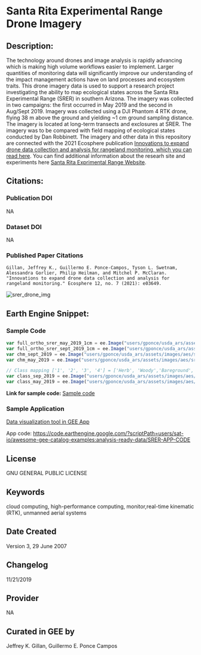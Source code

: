 
# Santa Rita Experimental Range Drone Imagery

## Description:

The technology around drones and image analysis is rapidly advancing which is making high volume workflows easier to implement. Larger quantities of monitoring data will significantly improve our understanding of the impact management actions have on land processes and ecosystem traits. This drone imagery data is used to support a research project investigating the ability to map ecological states across the Santa Rita Experimental Range (SRER) in southern Arizona. The imagery was collected in two campaigns: the first occurred in May 2019 and the second in Aug/Sept 2019. Imagery was collected using a DJI Phantom 4 RTK drone, flying 38 m above the ground and yielding ~1 cm ground sampling distance. The imagery is located at long-term transects and exclosures at SRER. The imagery was to be compared with field mapping of ecological states conducted by Dan Robbinett. The imagery and other data in this repository are connected with the 2021 Ecosphere publication [Innovations to expand drone data collection and analysis for rangeland monitoring, which you can read here](https://esajournals.onlinelibrary.wiley.com/doi/10.1002/ecs2.3649). You can find additional information about the researh site and experiments here [Santa Rita Exprimental Range Website](https://cals.arizona.edu/srer/).

## Citations:

### Publication DOI

NA

### Dataset DOI

NA

### Published Paper Citations

```
Gillan, Jeffrey K., Guillermo E. Ponce‐Campos, Tyson L. Swetnam, Alessandra Gorlier, Philip Heilman, and Mitchel P. McClaran.
"Innovations to expand drone data collection and analysis for rangeland monitoring." Ecosphere 12, no. 7 (2021): e03649.
```

![srer_drone_img](https://github.com/samapriya/awesome-gee-community-datasets/assets/6677629/d4228e9f-3144-4bdd-a74e-77111b011933)

## Earth Engine Snippet:

### Sample Code

```js
var full_ortho_srer_may_2019_1cm = ee.Image("users/gponce/usda_ars/assets/images/aes/srer/suas/2019/full_ortho_srer_may_2019_1cm");
var full_ortho_srer_sept_2019_1cm = ee.Image("users/gponce/usda_ars/assets/images/aes/srer/suas/2019/full_ortho_srer_sept_2019_1cm");
var chm_sept_2019 = ee.Image("users/gponce/usda_ars/assets/images/aes/srer/suas/2019/chm_sept_2019");
var chm_may_2019 = ee.Image("users/gponce/usda_ars/assets/images/aes/srer/suas/2019/chm_may_2019");

// Class mapping ['1', '2', '3', '4'] = ['Herb', 'Woody','Bareground','Shadow']
var class_sep_2019 = ee.Image("users/gponce/usda_ars/assets/images/aes/srer/suas/2019/full_ortho_classified_sep_2019_5cm");
var class_may_2019 = ee.Image("users/gponce/usda_ars/assets/images/aes/srer/suas/2019/full_ortho_classified_may_2019_5cm");
```
**Link for sample code:** [Sample code](https://code.earthengine.google.com/?scriptPath=users/sat-io/awesome-gee-catalog-examples:analysis-ready-data/SRER-HIGHRES-DRONE)

### Sample Application

[Data visualization tool in GEE App](https://gponce.users.earthengine.app/view/srer-drone-2019)

App code: https://code.earthengine.google.com/?scriptPath=users/sat-io/awesome-gee-catalog-examples:analysis-ready-data/SRER-APP-CODE

## License

GNU GENERAL PUBLIC LICENSE

## Keywords

cloud computing, high-performance computing, monitor,real-time kinematic (RTK), unmanned aerial systems

## Date Created

Version 3, 29 June 2007

## Changelog

11/21/2019

## Provider

NA

## Curated in GEE by
Jeffrey K. Gillan, Guillermo E. Ponce Campos